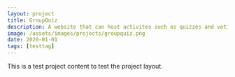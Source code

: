 ```yaml
---
layout: project
title: GroupQuiz
description: A website that can host activites such as quizzes and voting events. This started off as a side project to our school's annual Charities Day.
image: /assets/images/projects/groupquiz.png
date: 2020-01-01
tags: [testtag]
---
```


This is a test project content to test the project layout.